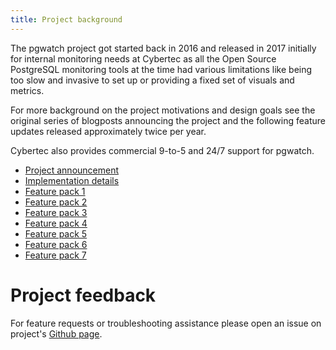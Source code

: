 ```yaml
---
title: Project background
---
```


The pgwatch project got started back in 2016 and released in 2017
initially for internal monitoring needs at Cybertec as all the Open
Source PostgreSQL monitoring tools at the time had various limitations
like being too slow and invasive to set up or providing a fixed set of
visuals and metrics.

For more background on the project motivations and design goals see the
original series of blogposts announcing the project and the following
feature updates released approximately twice per year.

Cybertec also provides commercial 9-to-5 and 24/7 support for pgwatch.

-   [Project
    announcement](https://www.cybertec-postgresql.com/en/announcing-pgwatch-a-simple-but-versatile-postgresql-monitoring-tool/)
-   [Implementation
    details](https://www.cybertec-postgresql.com/en/a-more-detailed-look-at-pgwatch-postgresql-monitoring-tool/)
-   [Feature pack
    1](https://www.cybertec-postgresql.com/en/new-features-for-cybertecs-pgwatch-postgres-monitoring-tool/)
-   [Feature pack
    2](https://www.cybertec-postgresql.com/en/updates-for-the-pgwatch-postgres-monitoring-tool/)
-   [Feature pack
    3](https://www.cybertec-postgresql.com/en/pgwatch-feature-pack-3/)
-   [Feature pack
    4](https://www.cybertec-postgresql.com/en/major-feature-update-for-the-pgwatch-postgres-monitoring-tool/)
-   [Feature pack
    5](https://www.cybertec-postgresql.com/en/version-1-6-of-pgwatch-postgresql-monitoring-tool-released/)
-   [Feature pack
    6](https://www.cybertec-postgresql.com/en/pgwatch-v1-7-0-released/)
-   [Feature pack
    7](https://www.cybertec-postgresql.com/en/pgwatch-v1-8-0-released/)

# Project feedback

For feature requests or troubleshooting assistance please open an issue
on project's [Github
page](https://github.com/cybertec-postgresql/pgwatch).
